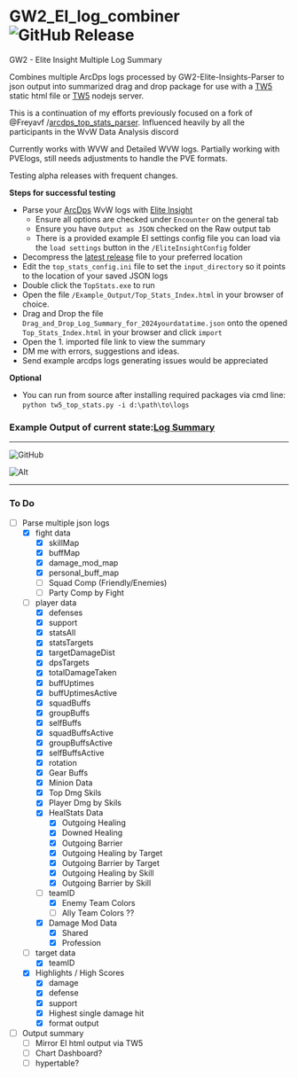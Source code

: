 # GW2_EI_log_combiner  ![GitHub Release](https://img.shields.io/github/v/release/Drevarr/GW2_EI_log_combiner?include_prereleases&display_name=release)

GW2 - Elite Insight Multiple Log Summary



Combines multiple ArcDps logs processed by GW2-Elite-Insights-Parser to json output into summarized drag and drop package for use with a [TW5](https://github.com/TiddlyWiki/TiddlyWiki5) static html file or [TW5](https://github.com/TiddlyWiki/TiddlyWiki5) nodejs server.  

This is a continuation of my efforts previously focused on a fork of @Freyavf /[arcdps_top_stats_parser](https://github.com/Drevarr/arcdps_top_stats_parser).  Influenced heavily by all the participants in the WvW Data Analysis discord 


Currently works with WVW and Detailed WVW logs. Partially working with PVElogs, still needs adjustments to handle the PVE formats.


Testing alpha releases with frequent changes.

**Steps for successful testing**

 - Parse your [ArcDps](https://www.deltaconnected.com/arcdps/x64/) WvW logs with [Elite Insight](https://github.com/baaron4/GW2-Elite-Insights-Parser/releases) 
     - Ensure all options are checked under `Encounter` on the general tab 
     - Ensure you have `Output as JSON` checked on the Raw output tab
     - There is a provided example EI settings config file you can load via the `load settings` button in the `/EliteInsightConfig` folder
 - Decompress the [latest release](https://github.com/Drevarr/GW2_EI_log_combiner/releases) file to your preferred location
 - Edit the `top_stats_config.ini` file to set the `input_directory` so it points to the location of your saved JSON logs
 - Double click the `TopStats.exe` to run
 - Open the file `/Example_Output/Top_Stats_Index.html` in your browser of choice.
 - Drag and Drop the file `Drag_and_Drop_Log_Summary_for_2024yourdatatime.json` onto the opened `Top_Stats_Index.html` in your browser and click `import`
 - Open the 1. imported file link to view the summary
 - DM me with errors, suggestions and ideas. 
 - Send example arcdps logs generating issues would be appreciated 
 
**Optional**
 - You can run from source after installing required packages via cmd line: `python tw5_top_stats.py -i d:\path\to\logs`


### Example Output of current state:[Log Summary](https://wvwlogs.com/#202411051122-Log-Summary)

---

![GitHub](https://img.shields.io/github/license/Drevarr/GW2_EI_log_combiner)


![Alt](https://repobeats.axiom.co/api/embed/d07727b06a0bcacb7692ccd3c30bd9cfdb2394f7.svg "Repobeats analytics image")

---

### To Do
- [ ] Parse multiple json logs
   - [x] fight data
      - [x] skillMap
      - [x] buffMap
      - [x] damage_mod_map
      - [X] personal_buff_map
      - [ ] Squad Comp (Friendly/Enemies)
      - [ ] Party Comp by Fight
   - [ ] player data
      - [x] defenses
      - [x] support
      - [x] statsAll
      - [x] statsTargets
      - [x] targetDamageDist
      - [x] dpsTargets
      - [x] totalDamageTaken
      - [x] buffUptimes
      - [x] buffUptimesActive
      - [x] squadBuffs
      - [x] groupBuffs
      - [x] selfBuffs
      - [x] squadBuffsActive
      - [x] groupBuffsActive
      - [x] selfBuffsActive
      - [X] rotation
      - [x] Gear Buffs
      - [x] Minion Data
      - [x] Top Dmg Skils      
      - [x] Player Dmg by Skils            
      - [x] HealStats Data
         - [x] Outgoing Healing
         - [x] Downed Healing
         - [x] Outgoing Barrier
         - [x] Outgoing Healing by Target
         - [x] Outgoing Barrier by Target
         - [x] Outgoing Healing by Skill
         - [x] Outgoing Barrier by Skill
      - [ ] teamID
         - [x] Enemy Team Colors
         - [ ] Ally Team Colors ??
      - [X] Damage Mod Data         
         - [X] Shared
         - [X] Profession  
   - [ ] target data
      - [X] teamID
   - [x] Highlights / High Scores
      - [x] damage
      - [x] defense
      - [x] support
      - [x] Highest single damage hit
      - [x] format output
- [ ] Output summary
   - [ ] Mirror EI html output via TW5
   - [ ] Chart Dashboard?
   - [ ] hypertable?
